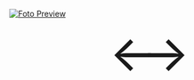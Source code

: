 [![Foto Preview](preview/n256.avif)](https://20essentials.github.io/project-000-256)

<div align="center" style="display: flex; justify-content: center; align-items: center;">
  <a style="text-decoration: none; width: 50px; height: 10px; font-size: 30px; transform: scale(3);" href="https://github.com/20essentials/project-000-255" target="_blank">&#8592;</a>
  &nbsp;&nbsp;
  <a style="text-decoration: none; width: 50px; height: 10px; font-size: 30px; transform: scale(3);" href="https://github.com/20essentials/project-000-257" target="_blank">&#8594;</a>
</div>
